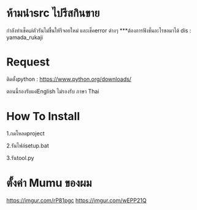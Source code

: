 # ห้ามนำsrc ไปรีสกินขาย
กำลังทำเช็คuiตัวรันไม่ขื้นให้รีจอยใหม่ และเช็คerror ต่างๆ
***ต้องการฟังชั่นอะไรขอมาได้ dis : yamada_rukaji

# Request
ติดตั้งpython : https://www.python.org/downloads/

ตอนนี้รองรับแค่English ไม่รองรับ ภาษา Thai

# How To Install
1.กดโหลดproject

2.รันไฟล์setup.bat

3.รันtool.py

# ตั้งค่า Mumu ของผม
https://imgur.com/rP81pgc
https://imgur.com/wEPP21Q
